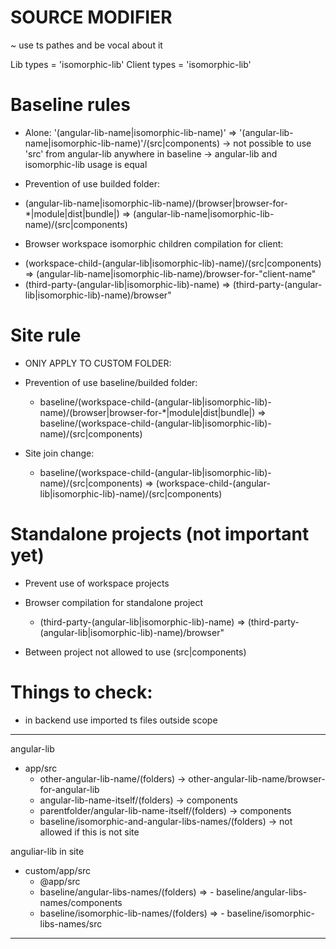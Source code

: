 # SOURCE MODIFIER

~ use ts pathes and be vocal about it

Lib types = 'isomorphic-lib'
Client types = 'isomorphic-lib'

# Baseline rules

- Alone: '(angular-lib-name|isomorphic-lib-name)'
  => '(angular-lib-name|isomorphic-lib-name)'/(src|components)
  -> not possible to use 'src' from angular-lib anywhere in baseline
  -> angular-lib and isomorphic-lib usage is equal

- Prevention of use builded folder:

* (angular-lib-name|isomorphic-lib-name)/(browser|browser-for-\*|module|dist|bundle|)
  => (angular-lib-name|isomorphic-lib-name)/(src|components)

- Browser workspace isomorphic children compilation for client:

* (workspace-child-(angular-lib|isomorphic-lib)-name)/(src|components)
  => (angular-lib-name|isomorphic-lib-name)/browser-for-"client-name"
* (third-party-(angular-lib|isomorphic-lib)-name)
  => (third-party-(angular-lib|isomorphic-lib)-name)/browser"

# Site rule

- ONlY APPLY TO CUSTOM FOLDER:

- Prevention of use baseline/builded folder:

  - baseline/(workspace-child-(angular-lib|isomorphic-lib)-name)/(browser|browser-for-\*|module|dist|bundle|)
    => baseline/(workspace-child-(angular-lib|isomorphic-lib)-name)/(src|components)

- Site join change:
  - baseline/(workspace-child-(angular-lib|isomorphic-lib)-name)/(src|components)
    => (workspace-child-(angular-lib|isomorphic-lib)-name)/(src|components)

# Standalone projects (not important yet)

- Prevent use of workspace projects

- Browser compilation for standalone project

  - (third-party-(angular-lib|isomorphic-lib)-name)
    => (third-party-(angular-lib|isomorphic-lib)-name)/browser"

- Between project not allowed to use (src|components)

# Things to check:

- in backend use imported ts files outside scope

---

angular-lib

- app/src
  - other-angular-lib-name/(folders) -> other-angular-lib-name/browser-for-angular-lib
  - angular-lib-name-itself/(folders) -> components
  - parentfolder/angular-lib-name-itself/(folders) -> components
  - baseline/isomorphic-and-angular-libs-names/(folders) -> not allowed if this is not site

anguliar-lib in site

- custom/app/src
  - @app/src
  - baseline/angular-libs-names/(folders) => - baseline/angular-libs-names/components
  - baseline/isomorphic-lib-names/(folders) => - baseline/isomorphic-libs-names/src

---
